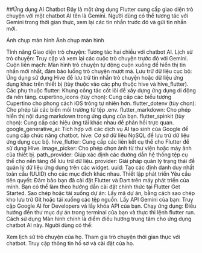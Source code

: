 ##Ứng dụng AI Chatbot
Đây là một ứng dụng Flutter cung cấp giao diện trò chuyện với một chatbot AI tên là Gemini. Người dùng có thể tương tác với Gemini trong thời gian thực, xem lại các tin nhắn trước đó và gửi tin nhắn mới.

Ảnh chụp màn hình
Ảnh chụp màn hình

Tính năng
Giao diện trò chuyện: Tương tác hai chiều với chatbot AI.
Lịch sử trò chuyện: Truy cập và xem lại các cuộc trò chuyện trước đó với Gemini.
Cuộn liền mạch: Màn hình trò chuyện tự động cuộn xuống để hiển thị tin nhắn mới nhất, đảm bảo luồng trò chuyện mượt mà.
Lưu trữ dữ liệu cục bộ: Ứng dụng sử dụng Hive để lưu trữ tin nhắn trò chuyện hoặc dữ liệu ứng dụng khác trên thiết bị (tùy thuộc vào các phụ thuộc hive và hive_flutter).
Các phụ thuộc
flutter: Khung công tác cốt lõi để xây dựng ứng dụng di động đa nền tảng.
cupertino_icons (tùy chọn): Cung cấp các biểu tượng Cupertino cho phong cách iOS trông tự nhiên hơn.
flutter_dotenv (tùy chọn): Cho phép tải các biến môi trường từ tệp .env.
flutter_markdown: Cho phép hiển thị nội dung markdown trong ứng dụng của bạn.
flutter_spinkit (tùy chọn): Cung cấp các hiệu ứng tải khác nhau để phản hồi trực quan.
google_generative_ai: Tích hợp với các dịch vụ AI tạo sinh của Google để cung cấp chức năng chatbot.
hive: Cơ sở dữ liệu NoSQL để lưu trữ dữ liệu ứng dụng cục bộ.
hive_flutter: Cung cấp các liên kết cụ thể cho Flutter để sử dụng Hive.
image_picker: Cho phép chọn ảnh từ thư viện hoặc máy ảnh của thiết bị.
path_provider: Giúp xác định các đường dẫn hệ thống tệp cụ thể cho nền tảng để lưu trữ dữ liệu.
provider: Giải pháp quản lý trạng thái để quản lý dữ liệu ứng dụng trên các widget.
uuid: Tạo các định danh duy nhất toàn cầu (UUID) cho các mục đích khác nhau.
Thiết lập phát triển
Yêu cầu tiên quyết: Đảm bảo bạn đã cài đặt Flutter và Dart trên máy phát triển của mình. Bạn có thể làm theo hướng dẫn cài đặt chính thức tại Flutter Get Started.
Sao chép hoặc tải xuống dự án: Lấy mã dự án, bằng cách sao chép kho lưu trữ Git hoặc tải xuống các tệp nguồn.
Lấy API Gemini của bạn: Truy cập Google AI for Developers và lấy khóa API của bạn.
Chạy ứng dụng: Điều hướng đến thư mục dự án trong terminal của bạn và thực thi lệnh flutter run.
Cách sử dụng
Màn hình chính là điểm điều hướng trung tâm cho ứng dụng chatbot AI này. Người dùng có thể:

Xem lịch sử trò chuyện của họ.
Tham gia trò chuyện thời gian thực với chatbot.
Truy cập thông tin hồ sơ và cài đặt của họ.
